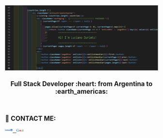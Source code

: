 ![Hi, I'm Luciano](https://github.com/CodingLucian/CodingLucian/blob/main/img/banner.png)

<h2 align="center">
Full Stack Developer :heart: from Argentina to :earth_americas:
</h2>

&nbsp;&nbsp;






## :paperclip: CONTACT ME: <span >

<a href="https://www.linkedin.com/in/luciano-durietz/" ><img width="5%" src="https://github.com/CodingLucian/CodingLucian/blob/main/img/Logo-Linkedin.png"> &nbsp;
<a href="mailto:luciano.durietz@gmail.com" ><img width="5%" src="https://github.com/CodingLucian/CodingLucian/blob/main/img/LogoGmail.png">
</span>


<!--
**CodingLucian/CodingLucian** is a ✨ _special_ ✨ repository because its `README.md` (this file) appears on your GitHub profile.

Here are some ideas to get you started:

- 🔭 I’m currently working on ...
- 🌱 I’m currently learning ...
- 👯 I’m looking to collaborate on ...
- 🤔 I’m looking for help with ...
- 💬 Ask me about ...
- 📫 How to reach me: ...
- 😄 Pronouns: ...
- ⚡ Fun fact: ...
-->
